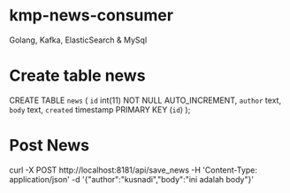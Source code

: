 # kmp-news-consumer
Golang, Kafka, ElasticSearch &amp; MySql

# Create table news
CREATE TABLE `news` (
  `id` int(11) NOT NULL AUTO_INCREMENT,
  `author` text,
  `body` text,
  `created` timestamp 
  PRIMARY KEY (`id`)
);

# Post News
curl -X POST http://localhost:8181/api/save_news -H 'Content-Type: application/json' -d '{"author":"kusnadi","body":"ini adalah body"}'
